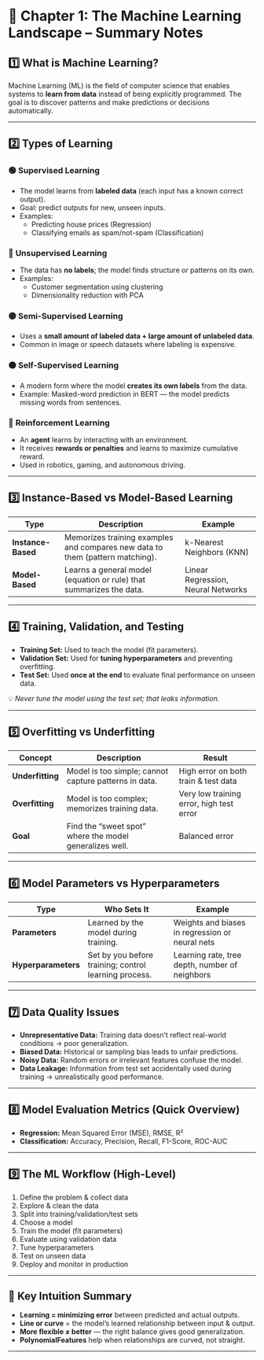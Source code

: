 # 📘 Chapter 1: The Machine Learning Landscape – Summary Notes

## 1️⃣ What is Machine Learning?
Machine Learning (ML) is the field of computer science that enables systems to **learn from data** instead of being explicitly programmed.
The goal is to discover patterns and make predictions or decisions automatically.

---

## 2️⃣ Types of Learning

### 🟢 **Supervised Learning**
- The model learns from **labeled data** (each input has a known correct output).
- Goal: predict outputs for new, unseen inputs.
- Examples:  
  - Predicting house prices (Regression)  
  - Classifying emails as spam/not-spam (Classification)

### 🔵 **Unsupervised Learning**
- The data has **no labels**; the model finds structure or patterns on its own.
- Examples:  
  - Customer segmentation using clustering  
  - Dimensionality reduction with PCA

### 🟣 **Semi-Supervised Learning**
- Uses a **small amount of labeled data + large amount of unlabeled data**.
- Common in image or speech datasets where labeling is expensive.

### 🟠 **Self-Supervised Learning**
- A modern form where the model **creates its own labels** from the data.
- Example: Masked-word prediction in BERT — the model predicts missing words from sentences.

### 🔴 **Reinforcement Learning**
- An **agent** learns by interacting with an environment.
- It receives **rewards or penalties** and learns to maximize cumulative reward.
- Used in robotics, gaming, and autonomous driving.

---

## 3️⃣ Instance-Based vs Model-Based Learning

| Type | Description | Example |
|------|--------------|----------|
| **Instance-Based** | Memorizes training examples and compares new data to them (pattern matching). | k-Nearest Neighbors (KNN) |
| **Model-Based** | Learns a general model (equation or rule) that summarizes the data. | Linear Regression, Neural Networks |

---

## 4️⃣ Training, Validation, and Testing

- **Training Set:** Used to teach the model (fit parameters).  
- **Validation Set:** Used for **tuning hyperparameters** and preventing overfitting.  
- **Test Set:** Used **once at the end** to evaluate final performance on unseen data.  

💡 *Never tune the model using the test set; that leaks information.*

---

## 5️⃣ Overfitting vs Underfitting

| Concept | Description | Result |
|----------|--------------|--------|
| **Underfitting** | Model is too simple; cannot capture patterns in data. | High error on both train & test data |
| **Overfitting** | Model is too complex; memorizes training data. | Very low training error, high test error |
| **Goal** | Find the “sweet spot” where the model generalizes well. | Balanced error |

---

## 6️⃣ Model Parameters vs Hyperparameters

| Type | Who Sets It | Example |
|------|--------------|---------|
| **Parameters** | Learned by the model during training. | Weights and biases in regression or neural nets |
| **Hyperparameters** | Set by you before training; control learning process. | Learning rate, tree depth, number of neighbors |

---

## 7️⃣ Data Quality Issues

- **Unrepresentative Data:** Training data doesn’t reflect real-world conditions → poor generalization.  
- **Biased Data:** Historical or sampling bias leads to unfair predictions.  
- **Noisy Data:** Random errors or irrelevant features confuse the model.  
- **Data Leakage:** Information from test set accidentally used during training → unrealistically good performance.

---

## 8️⃣ Model Evaluation Metrics (Quick Overview)
- **Regression:** Mean Squared Error (MSE), RMSE, R²  
- **Classification:** Accuracy, Precision, Recall, F1-Score, ROC-AUC  

---

## 9️⃣ The ML Workflow (High-Level)
1. Define the problem & collect data  
2. Explore & clean the data  
3. Split into training/validation/test sets  
4. Choose a model  
5. Train the model (fit parameters)  
6. Evaluate using validation data  
7. Tune hyperparameters  
8. Test on unseen data  
9. Deploy and monitor in production  

---

## 🧭 Key Intuition Summary
- **Learning = minimizing error** between predicted and actual outputs.  
- **Line or curve** = the model’s learned relationship between input & output.  
- **More flexible ≠ better** — the right balance gives good generalization.  
- **PolynomialFeatures** help when relationships are curved, not straight.  

---


